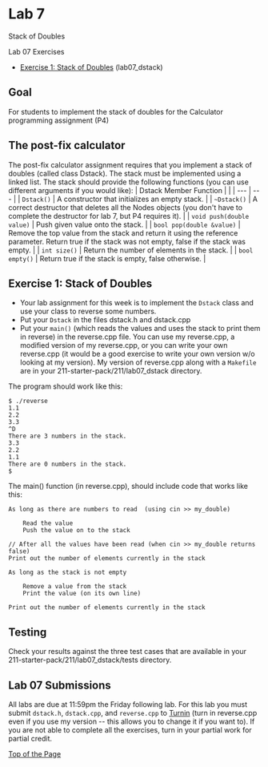 # Lab 7

Stack of Doubles

Lab 07 Exercises
* [Exercise 1: Stack of Doubles](#exercise-1-stack-of-doubles) (lab07_dstack)

## Goal

For students to implement the stack of doubles for the Calculator programming assignment (P4)

## The post-fix calculator

The post-fix calculator assignment requires that you implement a stack of doubles (called class Dstack). The stack must be implemented using a linked list. The stack should provide the following functions (you can use different arguments if you would like):
| Dstack Member Function |  |
| --- | --- |
| `Dstack()` | A constructor that initializes an empty stack. |
| `~Dstack()` | A correct destructor that deletes all the Nodes objects (you don't have to complete the destructor for lab 7, but P4 requires it). |
| `void push(double value)` | Push given value onto the stack. |
| `bool pop(double &value)` | Remove the top value from the stack and return it using the reference parameter. Return true if the stack was not empty, false if the stack was empty. |
| `int size()` | Return the number of elements in the stack. |
| `bool empty()` | Return true if the stack is empty, false otherwise. |



## Exercise 1: Stack of Doubles

* Your lab assignment for this week is to implement the `Dstack` class and use your class to reverse some numbers.
* Put your `Dstack` in the files dstack.h and dstack.cpp
* Put your `main()` (which reads the values and uses the stack to print them in reverse) in the reverse.cpp file. You can use my reverse.cpp, a modified version of my reverse.cpp, or you can write your own reverse.cpp (it would be a good exercise to write your own version w/o looking at my version). My version of reverse.cpp along with a `Makefile` are in your 211-starter-pack/211/lab07_dstack directory.<br>

The program should work like this:
```
$ ./reverse
1.1
2.2
3.3
^D
There are 3 numbers in the stack.
3.3
2.2
1.1
There are 0 numbers in the stack.
$
```

The main() function (in reverse.cpp), should include code that works like this:
```
As long as there are numbers to read  (using cin >> my_double)

    Read the value
    Push the value on to the stack

// After all the values have been read (when cin >> my_double returns false)
Print out the number of elements currently in the stack

As long as the stack is not empty

    Remove a value from the stack
    Print the value (on its own line)

Print out the number of elements currently in the stack
```

## Testing

Check your results against the three test cases that are available in your 211-starter-pack/211/lab07_dstack/tests directory.

## Lab 07 Submissions

All labs are due at 11:59pm the Friday following lab. For this lab you must submit `dstack.h`, `dstack.cpp`, and `reverse.cpp` to [Turnin](https://turnin.ecst.csuchico.edu/) (turn in reverse.cpp even if you use my version -- this allows you to change it if you want to). If you are not able to complete all the exercises, turn in your partial work for partial credit.

[Top of the Page](#lab-7)
